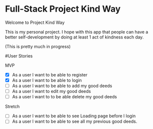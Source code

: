 # Full-Stack Project Kind Way
Welcome to Project Kind Way 

This is my personal project. I hope with this app that people can have a better self-development by doing at least 1 act of kindness each day. 

(This is pretty much in progress)

#User Stories 

MVP 
- [x] As a user I want to be able to register 
- [x] As a user I want to be able to login
- [ ] As a user I want to be able to add my good deeds 
- [ ] As a user I want to edit my good deeds 
- [ ] As a user I want to to be able delete my good deeds

Stretch 
- [ ] As a user I want to be able to see Loading page before I login 
- [ ] As a user I want to be able to see all my previous good deeds.
